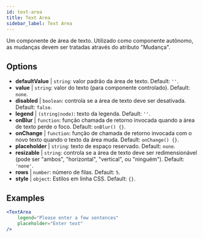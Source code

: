 ```yaml
---
id: text-area
title: Text Area
sidebar_label: Text Area
---
```


Um componente de área de texto. Utilizado como componente autônomo, as mudanças devem ser tratadas através do atributo "Mudança".

## Options

* __defaultValue__ | `string`: valor padrão da área de texto. Default: `''`.
* __value__ | `string`: valor do texto (para componente controlado). Default: `none`.
* __disabled__ | `boolean`: controla se a área de texto deve ser desativada. Default: `false`.
* __legend__ | `(string|node)`: texto da legenda. Default: `''`.
* __onBlur__ | `function`: função chamada de retorno invocada quando a área de texto perde o foco. Default: `onBlur() {}`.
* __onChange__ | `function`: função de chamada de retorno invocada com o novo texto quando o texto da área muda. Default: `onChange() {}`.
* __placeholder__ | `string`: texto de espaço reservado. Default: `none`.
* __resizable__ | `string`: controla se a área de texto deve ser redimensionável (pode ser "ambos", "horizontal", "vertical", ou "ninguém"). Default: `'none'`.
* __rows__ | `number`: número de filas. Default: `5`.
* __style__ | `object`: Estilos em linha CSS. Default: `{}`.


## Examples

```jsx live
<TextArea
    legend="Please enter a few sentences"
    placeholder="Enter text"
/>
```



